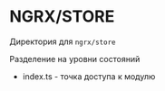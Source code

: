 # NGRX/STORE

Директория для `ngrx/store`

Разделение на уровни состояний

- index.ts - точка доступа к модулю
